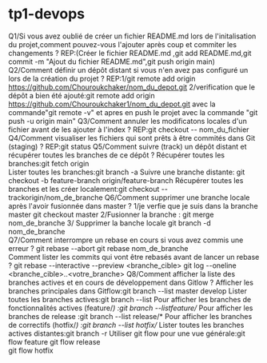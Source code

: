 # tp1-devops
Q1/Si vous avez oublié de créer un fichier README.md lors de l'initalisation du projet,comment pouvez-vous l'ajouter après coup et commiter les changements ?                                          REP:(Créer le fichier README.md ,git add README.md,git commit -m "Ajout du fichier README.md",git push origin main)
Q2/Comment définir un dépôt distant si vous n'en avez pas configuré un lors de la création du projet ?  REP:1/git remote add origin https://github.com/Chouroukchaker/nom_du_depot.git                            2/verification que le dépôt a bien été ajouté:git remote add origin https://github.com/Chouroukchaker1/nom_du_depot.git  avec la commande"git remote -v" et apres en push le projet avec la commande "git push -u origin main"
Q3/Comment annuler les modificatons locales d'un fichier avant de les ajouter à l'index ?            REP:git checkout -- nom_du_fichier
Q4/Comment visualiser les fichiers qui sont prêts à être commités dans Git (staging) ?               REP:git status
Q5/Comment suivre (track) un dépôt distant et récupérer toutes les branches de ce dépôt ?            Récupérer toutes les branches:git fetch origin                                             
 Lister toutes les branches:git branch -a                                                     Suivre une branche distante: git checkout -b feature-branch origin/feature-branch         Récupérer toutes les branches et les créer localement:git checkout --trackorigin/nom_de_branche
Q6/Comment supprimer une branche locale après l'avoir fusionnée dans master ?                       1/je verfie que je suis dans la branche master                                                      git checkout master                                                                         2/Fusionner la branche :                                                                            git merge nom_de_branche                                                                     3/ Supprimer la banche locale                                                                   git branch -d nom_de_branche                                                                     
Q7/Comment interrompre un rebase en cours si vous avez commis une erreur ?                       git rebase --abort                                                                              git rebase nom_de_branche                                                                       
Comment lister les commits qui vont être rebasés avant de lancer un rebase ?                     git rebase --interactive --preview <branche_cible>                                              git log --oneline <branche_cible>..<votre_branche>
Q8/Comment afficher la liste des branches actives et en cours de développement dans Gitlow ?        Afficher les branches principales dans Gitflow:git branch --list master develop                  Lister toutes les branches actives:git branch --list                                            Pour afficher les branches de fonctionnalités actives (feature/*) :git branch --listfeature/*                                                                                    Pour afficher les branches de release :git branch --list release/*                              Pour afficher les branches de correctifs (hotfix/*) :git branch --list hotfix/*                  Lister toutes les branches actives distantes:git branch -r                                      Utiliser git flow pour une vue générale:git flow feature                                    git flow release                                                                            
git flow hotfix
 





    










